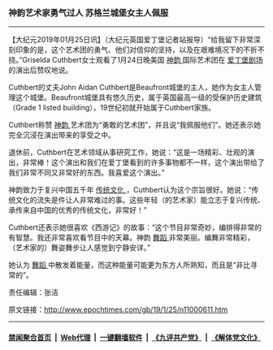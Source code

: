 ### 神韵艺术家勇气过人 苏格兰城堡女主人佩服
------------------------

<p>
 【大纪元2019年01月25日讯】（大纪元英国爱丁堡记者站报导）“给我留下非常深刻印象的是，这个艺术团的勇气、他们对信仰的坚持，以及在艰难境况下的不折不挠。”Griselda Cuthbert女士观看了1月24日晚美国
 <a href="http://www.epochtimes.com/gb/tag/%E7%A5%9E%E9%9F%B5.html">
  神韵
 </a>
 国际艺术团在
 <a href="http://www.epochtimes.com/gb/tag/%E7%88%B1%E4%B8%81%E5%A0%A1%E5%89%A7%E5%9C%BA.html">
  爱丁堡剧场
 </a>
 的演出后赞叹地说。
</p>
<p>
 Cuthbert的丈夫John Aidan Cuthbert是Beaufront城堡的主人，她作为女主人管理这个城堡。Beaufront城堡具有悠久历史，属于英国最高一级的受保护历史建筑（Grade 1 listed building），19世纪初就开始属于Cuthbert家族。
</p>
<p>
 Cuthbert称赞
 <a href="http://www.epochtimes.com/gb/tag/%E7%A5%9E%E9%9F%B5.html">
  神韵
 </a>
 艺术团为“勇敢的艺术团”，并且说“我佩服他们”。她还表示她完全沉浸在演出带来的享受之中。
</p>
<p>
 退休前，Cuthbert在艺术领域从事研究工作，她说：“这是一场精彩、壮观的演出，非常棒！这个演出和我们在爱丁堡看到的许多事物都不一样，这个演出带给了我们非常不同又非常好的东西。我喜爱这个演出。”
</p>
<p>
 神韵致力于复兴中国五千年
 <a href="http://www.epochtimes.com/gb/tag/%E4%BC%A0%E7%BB%9F%E6%96%87%E5%8C%96.html">
  传统文化
 </a>
 ，Cuthbert认为这个宗旨很好。她说：“传统文化的流失是件让人非常难过的事。这些年轻（的艺术家）能立志于复兴传统、承传来自中国的优秀的传统文化，非常好！”
</p>
<p>
 Cuthbert还表示她很喜欢《西游记》的故事：“这个节目非常奇妙，编排得非常的有智慧。我还非常喜欢看节目中的天幕。神韵
 <a href="http://www.epochtimes.com/gb/tag/%E8%88%9E%E8%B9%88.html">
  舞蹈
 </a>
 非常美丽。编舞非常精彩，（艺术家的）舞姿舞步让人感觉到宁静安详。”
</p>
<p>
 她认为
 <a href="http://www.epochtimes.com/gb/tag/%E8%88%9E%E8%B9%88.html">
  舞蹈
 </a>
 中散发着能量，而这种能量可能更为东方人所熟知，而且是“非比寻常的”。
</p>
<p>
 责任编辑：张洁
</p>

原文链接：http://www.epochtimes.com/gb/19/1/25/n11000611.htm


------------------------
#### [禁闻聚合首页](https://github.com/gfw-breaker/banned-news/blob/master/README.md) &nbsp;|&nbsp; [Web代理](https://github.com/gfw-breaker/open-proxy/blob/master/README.md) &nbsp;|&nbsp; [一键翻墙软件](https://github.com/gfw-breaker/nogfw/blob/master/README.md) &nbsp;|&nbsp; [《九评共产党》](https://github.com/gfw-breaker/9ping.md/blob/master/README.md#九评之一评共产党是什么) &nbsp;|&nbsp; [《解体党文化》](https://github.com/gfw-breaker/jtdwh.md/blob/master/README.md#绪论)